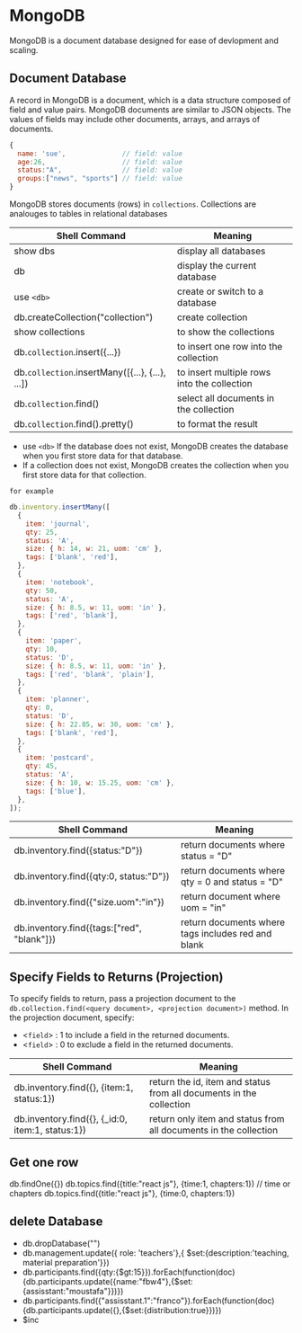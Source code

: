 # MongoDB

MongoDB is a document database designed for ease of devlopment and scaling.

## Document Database

A record in MongoDB is a document, which is a data structure composed of field and value pairs. MongoDB documents are similar to JSON objects. The values of fields may include other documents, arrays, and arrays of documents.

```js
{
  name: 'sue',              // field: value
  age:26,                   // field: value
  status:"A",               // field: value
  groups:["news", "sports"] // field: value
}
```

MongoDB stores documents (rows) in `collections`. Collections are analouges to tables in relational databases

| Shell Command                                   | Meaning                                     |
| ----------------------------------------------- | ------------------------------------------- |
| show dbs                                        | display all databases                       |
| db                                              | display the current database                |
| use `<db>`                                      | create or switch to a database              |
| db.createCollection("collection")               | create collection                           |
| show collections                                | to show the collections                     |
| db.`collection`.insert({...})                   | to insert one row into the collection       |
| db.`collection`.insertMany([{...}, {...}, ...]) | to insert multiple rows into the collection |
| db.`collection`.find()                          | select all documents in the collection      |
| db.`collection`.find().pretty()                 | to format the result                        |

- use `<db>` If the database does not exist, MongoDB creates the database when you first store data for that database.
- If a collection does not exist, MongoDB creates the collection when you first store data for that collection.

`for example`

```js
db.inventory.insertMany([
  {
    item: 'journal',
    qty: 25,
    status: 'A',
    size: { h: 14, w: 21, uom: 'cm' },
    tags: ['blank', 'red'],
  },
  {
    item: 'notebook',
    qty: 50,
    status: 'A',
    size: { h: 8.5, w: 11, uom: 'in' },
    tags: ['red', 'blank'],
  },
  {
    item: 'paper',
    qty: 10,
    status: 'D',
    size: { h: 8.5, w: 11, uom: 'in' },
    tags: ['red', 'blank', 'plain'],
  },
  {
    item: 'planner',
    qty: 0,
    status: 'D',
    size: { h: 22.85, w: 30, uom: 'cm' },
    tags: ['blank', 'red'],
  },
  {
    item: 'postcard',
    qty: 45,
    status: 'A',
    size: { h: 10, w: 15.25, uom: 'cm' },
    tags: ['blue'],
  },
]);
```

| Shell Command                              | Meaning                                            |
| ------------------------------------------ | -------------------------------------------------- |
| db.inventory.find({status:"D"})            | return documents where status = "D"                |
| db.inventory.find({qty:0, status:"D"})     | return documents where qty = 0 and status = "D"    |
| db.inventory.find({"size.uom":"in"})       | return document where uom = "in"                   |
| db.inventory.find({tags:["red", "blank"]}) | return documents where tags includes red and blank |

## Specify Fields to Returns (Projection)

To specify fields to return, pass a projection document to the `db.collection.find(<query document>, <projection document>)` method. In the projection document, specify:

- <`field`> : 1 to include a field in the returned documents.
- <`field`> : 0 to exclude a field in the returned documents.

| Shell Command                                     | Meaning                                                             |
| ------------------------------------------------- | ------------------------------------------------------------------- |
| db.inventory.find({}, {item:1, status:1})         | return the id, item and status from all documents in the collection |
| db.inventory.find({}, {\_id:0, item:1, status:1}) | return only item and status from all documents in the collection    |

## Get one row

db.findOne({})
db.topics.find({title:"react js"}, {time:1, chapters:1}) // time or chapters
db.topics.find({title:"react js"}, {time:0, chapters:1})

## delete Database

- db.dropDatabase("")
- db.management.update({ role: 'teachers'},{ $set:{description:'teaching, material preparation'}})
- db.participants.find({qty:{$gt:15}}).forEach(function(doc){db.participants.update({name:"fbw4"},{$set:{assisstant:"moustafa"}})})
- db.participants.find({"assisstant.1":"franco"}).forEach(function(doc){db.participants.update({},{$set:{distribution:true}})})
- $inc
